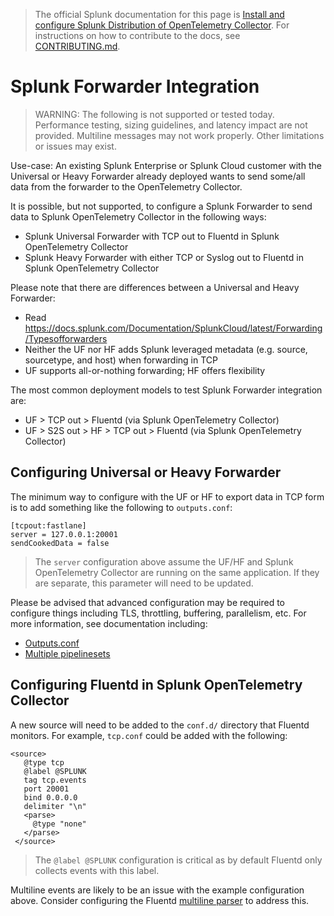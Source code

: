 > The official Splunk documentation for this page is [Install and configure Splunk Distribution of OpenTelemetry Collector](https://docs.splunk.com/Observability/gdi/opentelemetry/opentelemetry.html). For instructions on how to contribute to the docs, see [CONTRIBUTING.md](../CONTRIBUTING#documentation.md).

# Splunk Forwarder Integration

> WARNING: The following is not supported or tested today. Performance testing,
> sizing guidelines, and latency impact are not provided. Multiline messages
> may not work properly. Other limitations or issues may exist.

Use-case: An existing Splunk Enterprise or Splunk Cloud customer with the
Universal or Heavy Forwarder already deployed wants to send some/all data
from the forwarder to the OpenTelemetry Collector.

It is possible, but not supported, to configure a
Splunk Forwarder to send data to Splunk OpenTelemetry Collector in the
following ways:

- Splunk Universal Forwarder with TCP out to Fluentd in Splunk OpenTelemetry
  Collector
- Splunk Heavy Forwarder with either TCP or Syslog out to Fluentd in Splunk
  OpenTelemetry Collector

Please note that there are differences between a Universal and Heavy Forwarder:

- Read
  https://docs.splunk.com/Documentation/SplunkCloud/latest/Forwarding/Typesofforwarders
- Neither the UF nor HF adds Splunk leveraged metadata (e.g. source,
  sourcetype, and host) when forwarding in TCP
- UF supports all-or-nothing forwarding; HF offers flexibility

The most common deployment models to test Splunk Forwarder integration are:

- UF > TCP out > Fluentd (via Splunk OpenTelemetry Collector)
- UF > S2S out > HF > TCP out > Fluentd (via Splunk OpenTelemetry Collector)

## Configuring Universal or Heavy Forwarder

The minimum way to configure with the UF or HF to export data in TCP form is to
add something like the following to `outputs.conf`:

```
[tcpout:fastlane]
server = 127.0.0.1:20001
sendCookedData = false
```

> The `server` configuration above assume the UF/HF and Splunk OpenTelemetry
> Collector are running on the same application. If they are separate, this
> parameter will need to be updated.

Please be advised that advanced configuration may be required to configure
things including TLS, throttling, buffering, parallelism, etc. For more
information, see documentation including:

- [Outputs.conf](https://docs.splunk.com/Documentation/Splunk/8.1.2/Admin/Outputsconf)
- [Multiple pipelinesets](https://docs.splunk.com/Documentation/Forwarder/8.1.2/Forwarder/Configureaforwardertohandlemultiplepipelinesets)

## Configuring Fluentd in Splunk OpenTelemetry Collector

A new source will need to be added to the `conf.d/` directory that Fluentd
monitors. For example, `tcp.conf` could be added with the following:

```
<source>
   @type tcp
   @label @SPLUNK
   tag tcp.events
   port 20001
   bind 0.0.0.0
   delimiter "\n"
   <parse>
     @type "none"
   </parse>
 </source>
```

> The `@label @SPLUNK` configuration is critical as by default Fluentd only
> collects events with this label.

Multiline events are likely to be an issue with the example configuration
above. Consider configuring the Fluentd [multiline
parser](https://docs.fluentd.org/parser/multiline) to address this.
